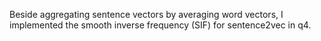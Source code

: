 Beside aggregating sentence vectors by averaging word vectors, I implemented the smooth inverse frequency (SIF) for sentence2vec in q4. 
